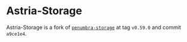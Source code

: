 # Astria-Storage

Astria-Storage is a fork of [`penumbra-storage`](https://github.com/penumbra-zone/penumbra/tree/a9ce1e4a4cc5a77967d268304223ce65a9bbb04a/crates/storage)
at tag `v0.59.0` and commit `a9ce1e4`.
